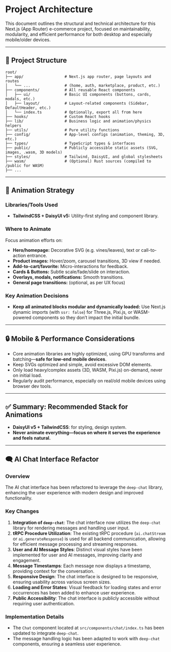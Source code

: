 # Project Architecture

This document outlines the structural and technical architecture for this Next.js (App Router) e-commerce project, focused on maintainability, modularity, and efficient performance for both desktop and especially mobile/older devices.

---

## 📁 Project Structure

```
root/
├── app/                  # Next.js app router, page layouts and routes
│   └── ...               # (home, auth, marketplace, product, etc.)
├── components/           # All reusable React components
│   ├── ui/               # Basic UI components (buttons, cards, modals, etc.)
│   ├── layout/           # Layout-related components (Sidebar, DefaultHeader, etc.)
│   └── index.ts          # Optionally, export all from here
├── hooks/                # Custom React hooks
├── lib/                  # Business logic and animation/physics helpers
├── utils/                # Pure utility functions
├── config/               # App-level configs (animation, theming, 3D, etc.)
├── types/                # TypeScript types & interfaces
├── public/               # Publicly accessible static assets (SVG, images, .wasm, 3D models)
├── styles/               # Tailwind, DaisyUI, and global stylesheets
├── wasm/                 # (Optional) Rust sources (compiled to /public for WASM)
├── ...
```

---

## 🌟 Animation Strategy

### Libraries/Tools Used

- **TailwindCSS + DaisyUI v5:** Utility-first styling and component library.

### Where to Animate

Focus animation efforts on:

- **Hero/homepage:** Decorative SVG (e.g. vines/leaves), text or call-to-action entrance.
- **Product images:** Hover/zoom, carousel transitions, 3D view if needed.
- **Add-to-cart/favorite:** Micro-interactions for feedback.
- **Cards & Buttons:** Subtle scale/fade/slide on interaction.
- **Overlays, modals, notifications:** Smooth transitions.
- **General page transitions:** (optional, as per UX focus)

### Key Animation Decisions

- **Keep all animated blocks modular and dynamically loaded:** Use Next.js dynamic imports (with `ssr: false`) for Three.js, Pixi.js, or WASM-powered components so they don’t impact the initial bundle.

---

## 🔒 Mobile & Performance Considerations

- Core animation libraries are highly optimized, using GPU transforms and batching—**safe for low-end mobile devices**.
- Keep SVGs optimized and simple, avoid excessive DOM elements.
- Only load heavy/complex assets (3D, WASM, Pixi.js) on-demand, never on initial load.
- Regularly audit performance, especially on real/old mobile devices using browser dev tools.

---

## ✅ Summary: Recommended Stack for Animations

- **DaisyUI v5 + TailwindCSS**: for styling, design system.
- **Never animate everything—focus on where it serves the experience and feels natural.**

---

## 🗨️ AI Chat Interface Refactor

### Overview
The AI chat interface has been refactored to leverage the `deep-chat` library, enhancing the user experience with modern design and improved functionality.

### Key Changes
1. **Integration of `deep-chat`**: The chat interface now utilizes the `deep-chat` library for rendering messages and handling user input.
2. **tRPC Procedure Utilization**: The existing tRPC procedure (`ai.chatStream` or `ai.generateResponse`) is used for all backend communication, allowing for efficient message processing and streaming responses.
3. **User and AI Message Styles**: Distinct visual styles have been implemented for user and AI messages, improving clarity and engagement.
4. **Message Timestamps**: Each message now displays a timestamp, providing context for the conversation.
5. **Responsive Design**: The chat interface is designed to be responsive, ensuring usability across various screen sizes.
6. **Loading and Error States**: Visual feedback for loading states and error occurrences has been added to enhance user experience.
7. **Public Accessibility**: The chat interface is publicly accessible without requiring user authentication.

### Implementation Details
- The `Chat` component located at `src/components/chat/index.ts` has been updated to integrate `deep-chat`.
- The message handling logic has been adapted to work with `deep-chat` components, ensuring a seamless user experience.
